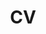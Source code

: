 ---
title: CV
layout: cv
actions:
  - label: "Download full CV"
    icon: pdf
    url: "assets/files/SSG_CV_2024.06.16.pdf"
---